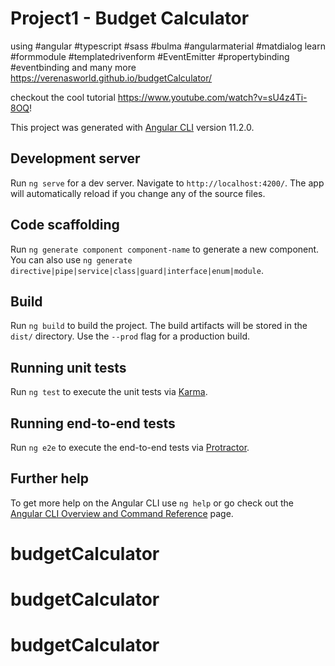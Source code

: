 # Project1 - Budget Calculator 

 using #angular #typescript #sass #bulma #angularmaterial #matdialog
 learn #formmodule #templatedrivenform #EventEmitter #propertybinding #eventbinding and many more 
 https://verenasworld.github.io/budgetCalculator/
 
 checkout the cool tutorial https://www.youtube.com/watch?v=sU4z4Ti-8OQ!

This project was generated with [Angular CLI](https://github.com/angular/angular-cli) version 11.2.0.

## Development server

Run `ng serve` for a dev server. Navigate to `http://localhost:4200/`. The app will automatically reload if you change any of the source files.

## Code scaffolding

Run `ng generate component component-name` to generate a new component. You can also use `ng generate directive|pipe|service|class|guard|interface|enum|module`.

## Build

Run `ng build` to build the project. The build artifacts will be stored in the `dist/` directory. Use the `--prod` flag for a production build.

## Running unit tests

Run `ng test` to execute the unit tests via [Karma](https://karma-runner.github.io).

## Running end-to-end tests

Run `ng e2e` to execute the end-to-end tests via [Protractor](http://www.protractortest.org/).

## Further help

To get more help on the Angular CLI use `ng help` or go check out the [Angular CLI Overview and Command Reference](https://angular.io/cli) page.
# budgetCalculator
# budgetCalculator
# budgetCalculator
